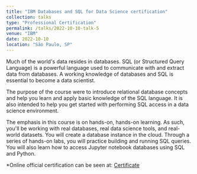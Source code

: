 ```yaml
---
title: "IBM Databases and SQL for Data Science certification"
collection: talks
type: "Professional Certification"
permalink: /talks/2022-10-10-talk-5
venue: "IBM"
date: 2022-10-10
location: "São Paulo, SP"
---
```


Much of the world's data resides in databases. SQL (or Structured Query Language) is a powerful language used to communicate with and extract data from databases. A working knowledge of databases and SQL is essential to become a data scientist.

The purpose of the course were to introduce relational database concepts and help you learn and apply basic knowledge of the SQL language. It is also intended to help you get started with performing SQL access in a data science environment.

The emphasis in this course is on hands-on, hands-on learning. As such, you'll be working with real databases, real data science tools, and real-world datasets. You will create a database instance in the cloud. Through a series of hands-on labs, you will practice building and running SQL queries. You will also learn how to access Jupyter notebook databases using SQL and Python.

  *Online official certification can be seen at: [Certificate](https://www.coursera.org/account/accomplishments/certificate/3MYKKXK4BJVK) 
